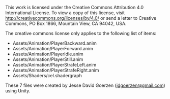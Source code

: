This work is licensed under the Creative Commons Attribution 4.0 International License. To view a copy of this license, visit http://creativecommons.org/licenses/by/4.0/ or send a letter to Creative Commons, PO Box 1866, Mountain View, CA 94042, USA.

The creative commons license only applies to the following list of items:

* Assets/Animation/PlayerBackward.anim
* Assets/Animation/PlayerForward.anim
* Assets/Animation/PlayerIdle.anim
* Assets/Animation/PlayerStill.anim
* Assets/Animation/PlayerStrafeLeft.anim
* Assets/Animation/PlayerStrafeRight.anim
* Assets/Shaders/cel.shadergraph

These 7 files were created by Jesse David Goerzen (jdgoerzen@gmail.com) using Unity. 
